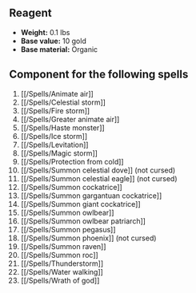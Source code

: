 ## Reagent

- **Weight:** 0.1 lbs
- **Base value:** 10 gold
- **Base material:** Organic

## Component for the following spells

1. [[/Spells/Animate air]]
2. [[/Spells/Celestial storm]]
3. [[/Spells/Fire storm]]
4. [[/Spells/Greater animate air]]
5. [[/Spells/Haste monster]]
6. [[/Spells/Ice storm]]
7. [[/Spells/Levitation]]
8. [[/Spells/Magic storm]]
9. [[/Spells/Protection from cold]]
10. [[/Spells/Summon celestial dove]] (not cursed)
11. [[/Spells/Summon celestial eagle]] (not cursed)
12. [[/Spells/Summon cockatrice]]
13. [[/Spells/Summon gargantuan cockatrice]]
14. [[/Spells/Summon giant cockatrice]]
15. [[/Spells/Summon owlbear]]
16. [[/Spells/Summon owlbear patriarch]]
17. [[/Spells/Summon pegasus]]
18. [[/Spells/Summon phoenix]] (not cursed)
19. [[/Spells/Summon raven]]
20. [[/Spells/Summon roc]]
21. [[/Spells/Thunderstorm]]
22. [[/Spells/Water walking]]
23. [[/Spells/Wrath of god]]

